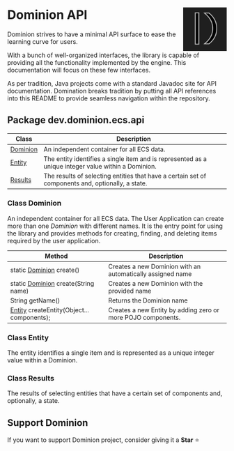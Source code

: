 # <img src="https://github.com/dominion-dev/dominion-ecs-java/raw/main/dominion-logo-square.png" align="right" width="100"> Dominion API

Dominion strives to have a minimal API surface to ease the learning curve for users.

With a bunch of well-organized interfaces, the library is capable of providing all the functionality implemented by the
engine. This documentation will focus on these few interfaces.

As per tradition, Java projects come with a standard Javadoc site for API documentation. Domination breaks tradition by
putting all API references into this README to provide seamless navigation within the repository.

## Package dev.dominion.ecs.api

| Class                       | Description                                                                                         |
|-----------------------------|-----------------------------------------------------------------------------------------------------|
| [Dominion](#class-dominion) | An independent container for all ECS data.                                                          |
| [Entity](#class-entity)     | The entity identifies a single item and is represented as a unique integer value within a Dominion. |
| [Results](#class-results)   | The results of selecting entities that have a certain set of components and, optionally, a state.   |

### Class Dominion

An independent container for all ECS data. The User Application can create more than one _Dominion_ with different
names. It is the entry point for using the library and provides methods for creating, finding, and deleting items
required by the user application.

| Method                                                      | Description                                                  |
|-------------------------------------------------------------|--------------------------------------------------------------|
| static [Dominion](#class-dominion) create()                 | Creates a new Dominion with an automatically assigned name   |
| static [Dominion](#class-dominion) create(String name)      | Creates a new Dominion with the provided name                |
| String getName()                                            | Returns the Dominion name                                    |
| [Entity](#class-entity) createEntity(Object... components); | Creates a new Entity by adding zero or more POJO components. |

### Class Entity

The entity identifies a single item and is represented as a unique integer value within a Dominion.

### Class Results

The results of selecting entities that have a certain set of components and, optionally, a state.

## Support Dominion

If you want to support Dominion project, consider giving it a **Star** ⭐️
